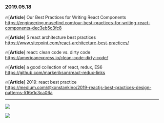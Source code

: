 ### 2019.05.18

🔥[**Article**] Our Best Practices for Writing React Components <br>
<https://engineering.musefind.com/our-best-practices-for-writing-react-components-dec3eb5c3fc8>

🔥[**Article**] 5 react architecture best practices <br>
<https://www.sitepoint.com/react-architecture-best-practices/>

🔥[**Article**] react: clean code vs. dirty code <br>
<https://americanexpress.io/clean-code-dirty-code/>

🔥[**Article**] a good collection of react, redux, ES6 <br>
<https://github.com/markerikson/react-redux-links>

🔥[**Article**] 2019: react best practice <br>
<https://medium.com/@konstankino/2019-reactjs-best-practices-design-patterns-516e1c3ca06a>

<hr>

![](https://images.unsplash.com/photo-1535365860506-d8b700079e59)

![](https://unsplash.com/photos/KE0nC8-58MQ)
